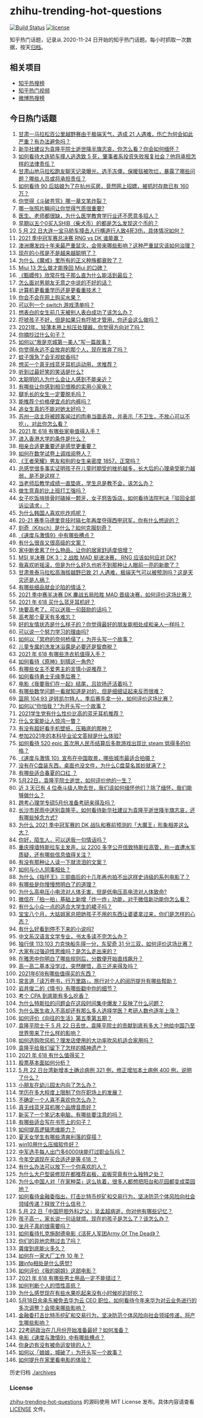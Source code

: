 # zhihu-trending-hot-questions

[![Build Status](https://github.com/justjavac/zhihu-trending-hot-questions/workflows/ci/badge.svg?branch=master)](https://github.com/justjavac/zhihu-trending-hot-questions/actions)
[![license](https://img.shields.io/github/license/justjavac/zhihu-trending-hot-questions)](https://github.com/justjavac/zhihu-trending-hot-questions/blob/master/LICENSE)

知乎热门话题，记录从 2020-11-24 日开始的知乎热门话题。每小时抓取一次数据，按天[归档](./archives)。

## 相关项目

- [知乎热搜榜](https://github.com/justjavac/zhihu-trending-top-search)
- [知乎热门视频](https://github.com/justjavac/zhihu-trending-hot-video)
- [微博热搜榜](https://github.com/justjavac/weibo-trending-hot-search)

## 今日热门话题

<!-- BEGIN -->
<!-- 最后更新时间 Sun May 23 2021 19:01:53 GMT+0800 (China Standard Time) -->

1. [甘肃一马拉松百公里越野赛由于极端天气，造成 21
   人遇难，伤亡为何会如此严重？有办法避免吗？](https://www.zhihu.com/question/460921357)
2. [新华社建议为袁隆平院士逝世降半旗志哀，你怎么看？你会如何缅怀？](https://www.zhihu.com/question/460853429)
3. [如何看待大连轿车撞人逃逸致 5
   死，肇事者系投资失败报复社会？他将承担怎样的法律责任？](https://www.zhihu.com/question/460975066)
4. [甘肃山地马拉松跑友聊天记录曝光，选手冻僵，保暖毯被吹烂，暴露了哪些问题？哪些人员或将承担责任？](https://www.zhihu.com/question/460936873)
5. [如何看待 90 后姑娘为了在杭州买房，竟然网上招嫖，被抓时存款已有 160
   万？](https://www.zhihu.com/question/460671555)
6. [你觉得《斗破苍穹》哪一章文笔炸裂？](https://www.zhihu.com/question/455079084)
7. [哪一张照片瞬间让你觉得气质很重要?](https://www.zhihu.com/question/297341335)
8. [医生、老师都很缺，为什么医学教育学行业还不愿意多招人？](https://www.zhihu.com/question/455946878)
9. [早期以五个0买入SHIB（柴犬币）的都是怎么发现这个币的？](https://www.zhihu.com/question/459885822)
10. [5 月 22
    日大连一宝马轿车撞击人行横道行人致4死3伤，具体情况如何？](https://www.zhihu.com/question/460803059)
11. [2021 季中冠军赛总决赛 RNG vs DK 谁能赢？](https://www.zhihu.com/question/460911288)
12. [澳洲爆发四十年来最严重鼠灾，会带来哪些影响？这种严重鼠灾该如何治理？](https://www.zhihu.com/question/460691340)
13. [现在的小孩是不是越来越聪明了？](https://www.zhihu.com/question/454361471)
14. [为什么《魔戒》里所有的正义种族都衰败了？](https://www.zhihu.com/question/457060439)
15. [Miui 13 怎么做才能挽回 Miui 的口碑？](https://www.zhihu.com/question/460390365)
16. [《甄嬛传》欣常在性子那么直为什么能活到最后？](https://www.zhihu.com/question/459465431)
17. [怎么面对男朋友无意之中说的不好的话？](https://www.zhihu.com/question/460839405)
18. [计算机更看重学历还是更看重技术？](https://www.zhihu.com/question/454783960)
19. [你会不会在网上购买水果？](https://www.zhihu.com/question/369801334)
20. [可以列一个 switch 游戏清单吗？](https://www.zhihu.com/question/454703059)
21. [想表白的女生前几天被别人表白成功了该怎么办？](https://www.zhihu.com/question/457390121)
22. [吓唬孩子不好，但是如果只有吓唬才管用，你还会这么做吗？](https://www.zhihu.com/question/460630935)
23. [2021年，轻薄本用上标压处理器，你觉得方向对了吗？](https://www.zhihu.com/question/460874311)
24. [你摘抄过什么句子？](https://www.zhihu.com/question/314121506)
25. [如何以“我是京城第一美人”写一篇故事？](https://www.zhihu.com/question/437673871)
26. [你觉得永远不会放弃的那个人，现在放弃了吗？](https://www.zhihu.com/question/459833856)
27. [蚊子饿急了会无视蚊香吗?](https://www.zhihu.com/question/374704654)
28. [想买一个真无线蓝牙耳机运动用，求推荐？](https://www.zhihu.com/question/274765605)
29. [听到过最好笑的笑话是什么?](https://www.zhihu.com/question/458232484)
30. [太聪明的人为什么会让人感到不能亲近？](https://www.zhihu.com/question/449801792)
31. [有哪些让你感到相见恨晚的实用小家电？](https://www.zhihu.com/question/425277382)
32. [腿毛长的女生一定要脱毛吗？](https://www.zhihu.com/question/297055873)
33. [能推荐个价格便宜点的内裤吗？](https://www.zhihu.com/question/408737469)
34. [追女生真的不能对她太好吗？](https://www.zhihu.com/question/435541311)
35. [苏州一店主将被顾客闻过的肉串当面丢弃，并表示「不卫生，不放心可以不吃」，对此你怎么看？](https://www.zhihu.com/question/460604746)
36. [2021 年 618 有哪些家电值得入手？](https://www.zhihu.com/question/457694914)
37. [进入香港大学的条件是什么？](https://www.zhihu.com/question/20458470)
38. [相亲合适更重要还是感觉更重要？](https://www.zhihu.com/question/459644756)
39. [如何在数学试卷上调戏阅卷人？](https://www.zhihu.com/question/37124942)
40. [《王者荣耀》男友和别的女生亲密度 1857，正常吗？](https://www.zhihu.com/question/460112550)
41. [总感觉很多事实证明孩子在儿童时期受的挫折越多，长大后的心理承受能力越弱，是不是这样？](https://www.zhihu.com/question/266704437)
42. [当老师后教学成绩一直垫底，学生总是教不会，该怎么办？](https://www.zhihu.com/question/454011860)
43. [做生意真的比上班打工强吗？](https://www.zhihu.com/question/327874416)
44. [女子吃饭啃排骨时磕掉一颗牙，女子怒告饭店，如何看待法院判决「驳回全部诉讼请求」？](https://www.zhihu.com/question/460584839)
45. [为什么韩国人喜欢吃炸鸡呢？](https://www.zhihu.com/question/22146758)
46. [20-21
    赛季马德里竞技时隔七年再度夺得西甲冠军，你有什么想说的？](https://www.zhihu.com/question/460927424)
47. [刻奇（Kitsch）是什么？如何克服刻奇？](https://www.zhihu.com/question/27039705)
48. [《速度与激情9》中有哪些槽点？](https://www.zhihu.com/question/460503368)
49. [有什么很丧又很高级的文案？](https://www.zhihu.com/question/444780653)
50. [家中断舍离了什么物品，让你的居家舒适度倍增？](https://www.zhihu.com/question/455207038)
51. [MSI 半决赛 DK 3：2 战胜 MAD 挺进决赛， RNG 应该如何应对
    DK?](https://www.zhihu.com/question/460911302)
52. [我喜欢听摇滚，但是为什么好久也听不到那种让人眼前一亮的新歌了？](https://www.zhihu.com/question/455885166)
53. [甘肃景泰马拉松高海拔越野已致 21
    人遇难，极端天气可以被预测吗？这是天灾还是人祸？](https://www.zhihu.com/question/460923810)
54. [有哪些细品就会沦陷的情话？](https://www.zhihu.com/question/428175362)
55. [2021 季中赛半决赛 DK 鏖战五局险胜 MAD
    晋级决赛，如何评价这场比赛？](https://www.zhihu.com/question/460860760)
56. [2021 年 618 买什么蓝牙耳机好？](https://www.zhihu.com/question/454900249)
57. [快要高考了，可以送我一句鼓励的话吗？](https://www.zhihu.com/question/460632413)
58. [高考那个夏天有多难忘？](https://www.zhihu.com/question/457178618)
59. [好的友情状态是什么样子的？你觉得最好的朋友能相处成和亲人一样吗？](https://www.zhihu.com/question/460839642)
60. [可以说一个努力学习的理由吗?](https://www.zhihu.com/question/458937463)
61. [如何以「冥府的奈何桥塌了」为开头写一个故事？](https://www.zhihu.com/question/458115472)
62. [儿童专属的洗发沐浴露是必要还是智商税？](https://www.zhihu.com/question/460350405)
63. [2021 年 618 有哪些洗衣机值得入手？](https://www.zhihu.com/question/457255379)
64. [如何看待《原神》刻晴这一角色?](https://www.zhihu.com/question/421862145)
65. [有哪些女主不爱男主的言情小说推荐？](https://www.zhihu.com/question/332914640)
66. [如何看待勇士无缘季后赛？](https://www.zhihu.com/question/460793468)
67. [电影《我要我们在一起》结尾，吕钦扬还活着吗？](https://www.zhihu.com/question/460496887)
68. [有哪些数学问题一看就知道是对的，但是细细证起来反而很难？](https://www.zhihu.com/question/459708225)
69. [篮网 104:93
    逆转凯尔特人，季后赛先拿一分，如何评价这场比赛？](https://www.zhihu.com/question/460924514)
70. [如何以“你怕我？”为开头写一个故事？](https://www.zhihu.com/question/460340987)
71. [2021学生党有什么性价比高的蓝牙耳机推荐？](https://www.zhihu.com/question/454899465)
72. [什么文案能让人惊鸿一瞥？](https://www.zhihu.com/question/451181423)
73. [有没有超好看手机壁纸，压箱底的那种？](https://www.zhihu.com/question/453445916)
74. [参加2021年的本科毕业论文答辩是什么体验?](https://www.zhihu.com/question/459519640)
75. [如何看待 520 epic 首次用人民币结算后多款游戏出现比 steam
    低得多的价格？](https://www.zhihu.com/question/460584796)
76. [《速度与激情 10》宣布在中国取景，哪些城市最适合拍摄？](https://www.zhihu.com/question/459923679)
77. [没有在C盘装东西，桌面也没文件，为什么C盘莫名其妙就满了？](https://www.zhihu.com/question/456677257)
78. [有哪些适合春夏的口红 ？](https://www.zhihu.com/question/319260175)
79. [5月22日，袁隆平院士逝世，如何评价他的一生？](https://www.zhihu.com/question/460808291)
80. [近 3 天已有 4
    位泰斗级人物去世，我们该如何缅怀他们？除了缅怀，我们能够做什么？](https://www.zhihu.com/question/460833743)
81. [跨考心理学专硕5月份准备考研来得及吗？](https://www.zhihu.com/question/455988340)
82. [长沙市民雨中送别袁隆平，如何看待新华社建议为袁隆平逝世降半旗志哀，还有哪些悼念方式?](https://www.zhihu.com/question/460850107)
83. [为什么 2021 季中冠军赛的 DK
    战队和赛前预测的「大魔王」形象相差这么大？](https://www.zhihu.com/question/459640343)
84. [你好，陌生人，可以送我一句情话吗？](https://www.zhihu.com/question/459899562)
85. [重庆撞墙特斯拉车主发声，以 2200
    多字公开信致特斯拉高管，称一直遭水军质疑，还有哪些信息值得关注？](https://www.zhihu.com/question/460684619)
86. [有没有那种让人读一下就流泪的文案？](https://www.zhihu.com/question/436353347)
87. [如何与小人同事相处？](https://www.zhihu.com/question/29195959)
88. [为什么《指环王》三部曲后的十几年再也拍不出这样史诗级的系列电影了？](https://www.zhihu.com/question/381939834)
89. [有哪些是你慢慢想明白了的道理？](https://www.zhihu.com/question/350870631)
90. [为什么高电压小电流对人体无害，但是低电压高电流对人体致命?](https://www.zhihu.com/question/388159656)
91. [微信在「拍一拍」基础上新增「炸一炸」功能，对于微信新功能你怎么看？](https://www.zhihu.com/question/460330878)
92. [有什么小众一点的适合大学生的裙子吗？](https://www.zhihu.com/question/454817357)
93. [宝宝八个月，大姑姐家总把她孩子不用的东西让婆婆拿过来，你们是怎样的心态？](https://www.zhihu.com/question/460493652)
94. [有什么好看到停不下来的小说吗?](https://www.zhihu.com/question/440502581)
95. [中文系汉语言文学专业，书太多读不完怎么办？](https://www.zhihu.com/question/353004487)
96. [独行侠 113:103 力克快船先得一分，东契奇 31
    分三双，如何评价这场比赛？](https://www.zhihu.com/question/460920237)
97. [大家有过强迫性思维吗？是怎么走出来的？](https://www.zhihu.com/question/400662217)
98. [在雅思中你明白了哪些规则后，分数便开始直线飙升？](https://www.zhihu.com/question/348084694)
99. [高一高二基本没学过，突然醒悟，高三还来得及吗？](https://www.zhihu.com/question/430476316)
100. [2021年618有哪些值得买的东西？](https://www.zhihu.com/question/456666788)
101. [常言道「读万卷书，行万里路」，旅行对个人的阅历提升有哪些帮助？](https://www.zhihu.com/question/460488793)
102. [岩井俊二的《情书》有哪些戳中你的细节？](https://www.zhihu.com/question/364130565)
103. [考个 CPA 到底能有多么吃香？](https://www.zhihu.com/question/335343858)
104. [为什么特斯拉的问题会在这段时间集中爆发？反映了什么问题？](https://www.zhihu.com/question/460594922)
105. [为什么医生收入不高却还有那么多人选择学医？考研人数也逐年上涨？](https://www.zhihu.com/question/459240182)
106. [如何评价《向往的生活》第五季第五期？](https://www.zhihu.com/question/460535700)
107. [袁隆平院士于 5 月 22
     日去世，袁隆平院士的贡献到底有多大？他给中国乃至世界带来了什么样的影响？](https://www.zhihu.com/question/460812976)
108. [如何选购吹风机？理发店使用的大功率吹风机适合家用吗？](https://www.zhihu.com/question/21798839)
109. [袁隆平给我们留下了怎样的精神遗产？](https://www.zhihu.com/question/460831392)
110. [2021 年 618 有什么值得买？](https://www.zhihu.com/question/456666024)
111. [股票基本面如何分析？](https://www.zhihu.com/question/23192771)
112. [5 月 22 日台湾新增本土确诊病例 321 例，修正增加本土病例 400
     例，说明了什么？](https://www.zhihu.com/question/460819141)
113. [小朋友在幼儿园太内向了怎么办？](https://www.zhihu.com/question/369964257)
114. [学历在多大程度上限制了你在职场上的发展？](https://www.zhihu.com/question/460617091)
115. [不确定一个人喜不喜欢你怎么办？](https://www.zhihu.com/question/457733429)
116. [真无线蓝牙耳机哪个品牌音质好？](https://www.zhihu.com/question/448219382)
117. [新买了一个笔记本电脑，有哪些要注意的吗？](https://www.zhihu.com/question/448396633)
118. [有哪些适合写在书签上的句子？](https://www.zhihu.com/question/354166347)
119. [如何提高逻辑思维能力？](https://www.zhihu.com/question/19599216)
120. [夏天女学生有哪些清爽利落的穿搭？](https://www.zhihu.com/question/395417374)
121. [win10用什么压缩软件好？](https://www.zhihu.com/question/267668022)
122. [中军选手每人出门多6000块能打过职业队吗？](https://www.zhihu.com/question/459668976)
123. [今年空调现在买合适还是等 618 ？](https://www.zhihu.com/question/457239251)
124. [有什么办法可以放下一个你喜欢的人？](https://www.zhihu.com/question/423049471)
125. [为什么大户型装修现在都推荐岩板，岩板究竟有什么独特之处？](https://www.zhihu.com/question/453836267)
126. [为什么中国人对「在家种菜」这么执着，很多人都想把阳台和花园都变成菜园地？](https://www.zhihu.com/question/460289845)
127. [如何看待金融委指出，打击比特币挖矿和交易行为，坚决防范个体风险向社会领域传递？释放了什么信号？](https://www.zhihu.com/question/460721703)
128. [5 月 22
     日「中国肝胆外科之父」吴孟超病逝，你对他有哪些记忆？](https://www.zhihu.com/question/460817685)
129. [孩子高一，家长说一句话就烦，现在的孩子是怎么了？该怎么办？](https://www.zhihu.com/question/446145871)
130. [坐月子真的很需要吗？](https://www.zhihu.com/question/430742837)
131. [如何看待扎克施耐德电影《活死人军团Army Of The
     Dead》？](https://www.zhihu.com/question/460696355)
132. [你们的异地恋熬过去了吗？](https://www.zhihu.com/question/460329836)
133. [龚俊到底能火多久？](https://www.zhihu.com/question/456965858)
134. [如何在一家大厂工作 10 年？](https://www.zhihu.com/question/460106786)
135. [跟infp相处是什么感觉?](https://www.zhihu.com/question/333771420)
136. [如何评价《我的姐姐》这部电影？](https://www.zhihu.com/question/453290146)
137. [2021 年 618 有哪些男士用品一定不能错过？](https://www.zhihu.com/question/457158249)
138. [如何判断个人的悟性高低？](https://www.zhihu.com/question/24123447)
139. [为什么感觉现在有些水果吃起来没有小时候吃的好吃？](https://www.zhihu.com/question/393480064)
140. [5月18日余承东被免去华为云 CEO
     职位，如何看待今年来华为对云业务进行的多次调整？会带来哪些影响？](https://www.zhihu.com/question/460199755)
141. [金融委打击比特币挖矿和交易行为，坚决防范个体风险向社会领域传递，将产生哪些影响？](https://www.zhihu.com/question/460718389)
142. [22考研政治在几月份开始准备最好？如何准备？](https://www.zhihu.com/question/460644315)
143. [电影《速度与激情9》中有哪些槽点？](https://www.zhihu.com/question/460424382)
144. [你身边有没有被命运安排的人？](https://www.zhihu.com/question/288026861)
145. [如何以「娘娘，城破了」为开头写一个故事？](https://www.zhihu.com/question/455531791)
146. [如何提升在家里看电影的体验？](https://www.zhihu.com/question/22997019)

<!-- END -->

历史归档 [./archives](./archives)

### License

[zhihu-trending-hot-questions](https://github.com/justjavac/zhihu-trending-hot-questions)
的源码使用 MIT License 发布。具体内容请查看 [LICENSE](./LICENSE) 文件。
